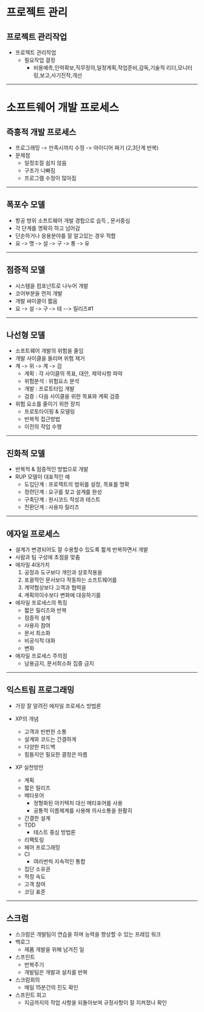 # 프로젝트 관리

## 프로젝트 관리작업

- 프로젝트 관리작업
  - 필요작업 결정
    - 비용예측,인력확보,직무정의,일정계획,작업준비,감독,기술적 리더,모니터링,보고,사기진작,개선

---

# 소프트웨어 개발 프로세스

## 즉흥적 개발 프로세스

- 프로그래밍 -> 만족시까지 수정 -> 아이디어 짜기 (2,3단계 반복)
- 문제점
  - 일정조절 쉽지 않음
  - 구조가 나빠짐
  - 프로그램 수정이 많아짐

---

## 폭포수 모델

- 항공 방위 소프트웨어 개발 경헙으로 습득 , 문서중심
- 각 단계를 명확히 하고 넘어감
- 단순하거나 응용분야를 잘 알고있는 경우 적합
- 요 -> 명 -> 설 -> 구 -> 통 -> 유

---

## 점증적 모델

- 시스템을 컴포넌트로 나누어 개발
- 코어부분을 먼저 개발
- 개발 싸이클이 짧음
- 요 -> 설 -> 구 -> 테 --> 릴리즈#1

---

## 나선형 모델

- 소프트웨어 개발의 위험을 줄임
- 개발 사이클을 돌리며 위험 제거
- 계 -> 위 -> 계 -> 검
  - 계획 : 각 사이클의 목표, 대안, 제약사항 파악
  - 위험분석 : 위험요소 분석
  - 개발 : 프로토타입 개발
  - 검증 : 다음 사이클을 위한 목표와 계획 검증
- 위험 요소를 줄이기 위한 장치
  - 프로토타이핑 & 모델링
  - 반복적 접근방법
  - 이전의 작업 수행

---

## 진화적 모델

- 반복적 & 점증적인 방법으로 개발
- RUP 모델이 대표적인 예
  - 도입단계 : 프로젝트의 범위를 설정, 목표를 명확
  - 정련단계 : 요구를 찾고 설계를 완성
  - 구축단계 : 원시코드 작성과 테스트
  - 전환단계 : 사용자 릴리즈

---

## 에자일 프로세스

- 설계가 변경되어도 잘 수용할수 있도록 짧게 반복하면서 개발
- 사람과 팀 구성에 초점을 맞춤
- 애자일 4대가치
  1. 공정과 도구보다 개인과 상호작용을
  2. 포괄적인 문서보다 작동하는 소프트웨어를
  3. 계약협상보다 고객과 협력을
  4. 계획의이수보다 변화에 대응하기를
- 애자일 프로세스의 특징
  - 짧은 릴리즈와 반복
  - 점증적 설계
  - 사용자 참여
  - 문서 최소화
  - 비공식적 대화
  - 변화
- 애자일 프로세스 주의점
  - 남용금지, 문서최소화 집중 금지

---

## 익스트림 프로그래밍

- 가장 잘 알려진 애자일 프로세스 방법론
- XP의 개념
  - 고객과 빈번한 소통
  - 설계와 코드는 간결하게
  - 다양한 피드백
  - 힘들지만 필요한 결정은 따름
- XP 실천방안

  - 계획
  - 짧은 릴리즈
  - 메타포어
    - 정형화된 아키텍처 대신 메타포어를 사용
    - 공통적 이름체계를 사용해 의사소통을 원활히
  - 간결한 설계
  - TDD
    - 테스트 중심 방법론
  - 리펙토링
  - 페어 프로그래밍
  - CI
    - 여러번씩 지속적인 통합
  - 집단 소유권
  - 적정 속도
  - 고객 참여
  - 코딩 표준

---

## 스크럼

- 스크럼은 개발팀이 연습을 하며 능력을 향상할 수 있는 프레임 워크
- 백로그
  - 제품 개발을 위해 남겨진 일
- 스프린트
  - 반복주기
  - 개발팀은 개발과 설치를 반복
- 스크럼회의
  - 매일 15분간의 진도 확인
- 스프린트 회고
  - 지금까지의 작업 사항을 되돌아보며 규정사항이 잘 지켜졌나 확인
